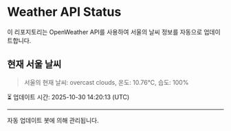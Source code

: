 
# Weather API Status

이 리포지토리는 OpenWeather API를 사용하여 서울의 날씨 정보를 자동으로 업데이트합니다.

## 현재 서울 날씨
> 서울의 현재 날씨: overcast clouds, 온도: 10.76°C, 습도: 100%

⏳ 업데이트 시간: 2025-10-30 14:20:13 (UTC)

---
자동 업데이트 봇에 의해 관리됩니다.
